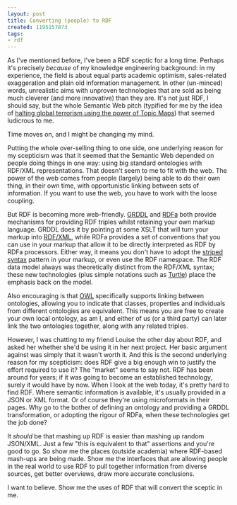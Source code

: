 ```yaml
---
layout: post
title: Converting (people) to RDF
created: 1195157073
tags:
- rdf
---
```

As I've mentioned before, I've been a RDF sceptic for a long time. Perhaps it's precisely *because* of my knowledge engineering background: in my experience, the field is about equal parts academic optimism, sales-related exaggeration and plain old information management. In other (un-minced) words, unrealistic aims with unproven technologies that are sold as being much cleverer (and more innovative) than they are. It's not just RDF, I should say, but the whole Semantic Web pitch (typified for me by the idea of [halting global terrorism using the power of Topic Maps][1]) that seemed ludicrous to me.

[1]: http://www.idealliance.org/papers/extreme/proceedings/html/2002/Newcomb01/EML2002Newcomb01.html "Extreme 2002: Forecasting Terrorism: Meeting the Scaling Requirements"

Time moves on, and I might be changing my mind.

<!--break-->

Putting the whole over-selling thing to one side, one underlying reason for my scepticism was that it seemed that the Semantic Web depended on people doing things in one way: using big standard ontologies with RDF/XML representations. That doesn't seem to me to fit with the web. The power of the web comes from people (largely) being able to do their own thing, in their own time, with opportunistic linking between sets of information. If you want to use the web, you have to work with the loose coupling.

But RDF is becoming more web-friendly. [GRDDL][2] and [RDFa][3] both provide mechanisms for providing RDF triples whilst retaining your own markup language. GRDDL does it by pointing at some XSLT that will turn your markup into [RDF/XML][5], while RDFa provides a set of conventions that you can use in your markup that allow it to be directly interpreted as RDF by RDFa processors. Either way, it means you don't have to adopt the [striped syntax][4] pattern in your markup, or even use the RDF namespace. The RDF data model always was theoretically distinct from the RDF/XML syntax; these new technologies (plus simple notations such as [Turtle][6]) place the emphasis back on the model.

[2]: http://www.w3.org/TR/grddl/ "W3C: Gleaning Resource Descriptions from Dialects of Languages (GRDDL): Recommendation"
[3]: http://www.w3.org/TR/rdfa-syntax/ "W3C: RDFa in XHTML: Syntax and Processing: Working Draft"
[4]: http://www.w3.org/2001/10/stripes/ "W3C: RDF: Understanding the Striped RDF/XML Syntax"
[5]: http://www.w3.org/TR/rdf-syntax-grammar/ "W3C: RDF/XML Syntax Specification (Revised): Recommendation"
[6]: http://www.dajobe.org/2004/01/turtle/ "Turtle - Terse RDF Triple Language"

Also encouraging is that [OWL][7] specifically supports linking between ontologies, allowing you to indicate that classes, properties and individuals from different ontologies are equivalent. This means you are free to create your own local ontology, as am I, and either of us (or a third party) can later link the two ontologies together, along with any related triples.

[7]: http://www.w3.org/TR/owl-features/ "W3C:  OWL Web Ontology Language Overview: Recommendation"

However, I was chatting to my friend Louise the other day about RDF, and asked her whether she'd be using it in her next project. Her basic argument against was simply that it wasn't worth it. And this is the second underlying reason for my scepticism: does RDF give a big enough win to justify the effort required to use it? The "market" seems to say not. RDF has been around for years; if it was going to become an established technology, surely it would have by now. When I look at the web today, it's pretty hard to find RDF. Where semantic information is available, it's usually provided in a JSON or XML format. Or of course they're using microformats in their pages. Why go to the bother of defining an ontology and providing a GRDDL transformation, or adopting the rigour of RDFa, when these technologies get the job done?

It *should* be that mashing up RDF is easier than mashing up random JSON/XML. Just a few "this is equivalent to that" assertions and you're good to go. So show me the places (outside academia) where RDF-based mash-ups are being made. Show me the interfaces that are allowing people in the real world to use RDF to pull together information from diverse sources, get better overviews, draw more accurate conclusions.

I want to believe. Show me the uses of RDF that will convert the sceptic in me.
